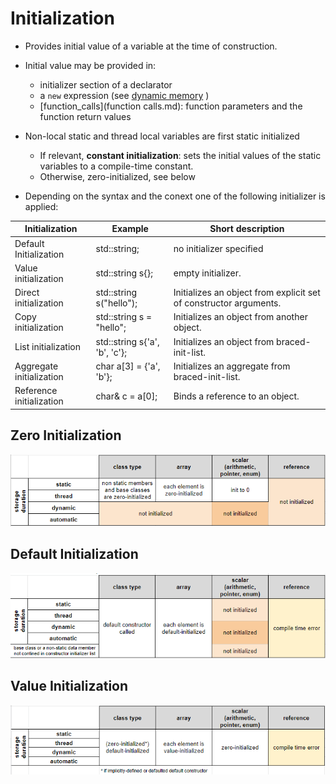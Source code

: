 # Initialization
- Provides initial value of a variable at the time of construction.
- Initial value may be provided in:
    - initializer section of a declarator
    - a `new` expression (see [dynamic memory](dynamic_memory.md) )
    - [function_calls](function calls.md): function parameters and the function return values

- Non-local static and thread local variables are first static initialized
    - If relevant, **constant initialization**: sets the initial values of the static variables to a compile-time constant. 
    - Otherwise, zero-initialized, see below

- Depending on the syntax and the conext one of the following initializer is applied:

| Initialization           | Example                       | Short description                                                 |
| ------------------------ | ----------------------------- |  ---------------------------------------------------------------- |
| Default Initialization   | std::string;                  | no initializer specified                                          |
| Value initialization     | std::string s{};              | empty initializer.                                                |
| Direct initialization    | std::string s("hello");       | Initializes an object from explicit set of constructor arguments. |
| Copy initialization      | std::string s = "hello";      | Initializes an object from another object.                        |
| List initialization      | std::string s{'a', 'b', 'c'}; | Initializes an object from braced-init-list.                      |
| Aggregate initialization | char a[3] = {'a', 'b'};       | Initializes an aggregate from braced-init-list.                   |
| Reference initialization | char& c = a[0];               | Binds a reference to an object.                                   |

## Zero Initialization
![Zero Initialization](images/zero-initialization.png)

## Default Initialization
![Default Initialization](images/default-initialization.png)

## Value Initialization
![Value Initialization](images/value-initialization.png)
